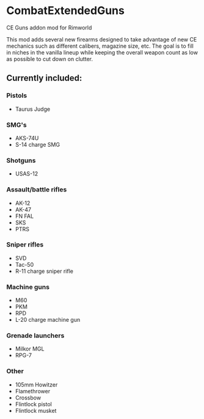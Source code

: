 # CombatExtendedGuns
CE Guns addon mod for Rimworld

This mod adds several new firearms designed to take advantage of new CE mechanics such as different calibers, magazine size, etc. The goal is to fill in niches in the vanilla lineup while keeping the overall weapon count as low as possible to cut down on clutter.

## Currently included:
### Pistols
- Taurus Judge
### SMG's
- AKS-74U
- S-14 charge SMG
### Shotguns
- USAS-12
### Assault/battle rifles
- AK-12
- AK-47
- FN FAL
- SKS
- PTRS
### Sniper rifles
- SVD
- Tac-50
- R-11 charge sniper rifle
### Machine guns
- M60
- PKM
- RPD
- L-20 charge machine gun
### Grenade launchers
- Milkor MGL
- RPG-7
### Other
- 105mm Howitzer
- Flamethrower
- Crossbow
- Flintlock pistol
- Flintlock musket
